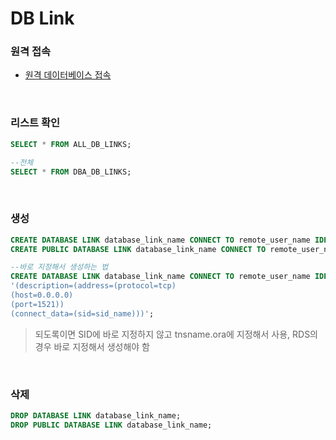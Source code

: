 DB Link
===

### 원격 접속
* [원격 데이터베이스 접속](./SQLPlus.md#원격-데이터베이스-접속)

<br>

### 리스트 확인
```sql
SELECT * FROM ALL_DB_LINKS;

--전체
SELECT * FROM DBA_DB_LINKS;
```

<br>

### 생성
```sql
CREATE DATABASE LINK database_link_name CONNECT TO remote_user_name IDENTIFIED BY remote_password USING 'tnsname.ora_alias_name';
CREATE PUBLIC DATABASE LINK database_link_name CONNECT TO remote_user_name IDENTIFIED BY remote_password USING 'tnsname.ora_alias_name';

--바로 지정해서 생성하는 법
CREATE DATABASE LINK database_link_name CONNECT TO remote_user_name IDENTIFIED BY remote_password USING
'(description=(address=(protocol=tcp)
(host=0.0.0.0)
(port=1521))
(connect_data=(sid=sid_name)))';
```
>되도록이면 SID에 바로 지정하지 않고 tnsname.ora에 지정해서 사용, RDS의 경우 바로 지정해서 생성해야 함

<br>

### 삭제
```sql
DROP DATABASE LINK database_link_name;
DROP PUBLIC DATABASE LINK database_link_name;
```

<br>

###
